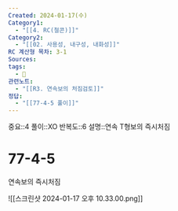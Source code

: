 ```yaml
---
Created: 2024-01-17(수)
Category1:
  - "[[4. RC(철콘)]]"
Category2:
  - "[[02. 사용성, 내구성, 내화성]]"
RC 계산형 목차: 3-1
Sources: 
tags:
  - 🧮
관련노트:
  - "[[R3. 연속보의 처짐검토]]"
정답:
  - "[[77-4-5 풀이]]"
---
```

중요::4
풀이::XO
반복도::6
설명::연속 T형보의 즉시처짐

#  77-4-5

연속보의 즉시처짐

![[스크린샷 2024-01-17 오후 10.33.00.png]]